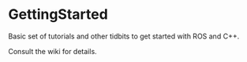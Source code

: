 # GettingStarted
Basic set of tutorials and other tidbits to get started with ROS and C++.

Consult the wiki for details.
